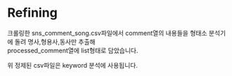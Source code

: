 # Refining  
  
크롤링한 sns_comment_song.csv파일에서 comment열의 내용들을 형태소 분석기에 돌려 명사,형용사,동사만 추출해  
processed_comment열에 list형태로 담았습니다.  

위 정제된 csv파일은 keyword 분석에 사용됩니다.  

